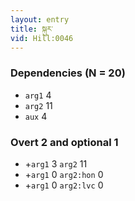 ```yaml
---
layout: entry
title: སྐུར་
vid: Hill:0046
---
```

### Dependencies (N = 20)
* `arg1` 4
* `arg2` 11
* `aux` 4


### Overt 2 and optional 1
* +`arg1` 3 `arg2` 11
* +`arg1` 0 `arg2:hon` 0
* +`arg1` 0 `arg2:lvc` 0
